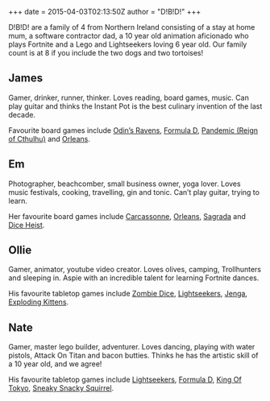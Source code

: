 +++
date = 2015-04-03T02:13:50Z
author = "D!B!D!"
+++

D!B!D! are a family of 4 from Northern Ireland consisting of a stay at home mum, a software contractor dad, a 10 year old animation aficionado who plays Fortnite and a Lego and Lightseekers loving 6 year old.  Our family count is at 8 if you include the two dogs and two tortoises!

## James

Gamer, drinker, runner, thinker.  Loves reading, board games, music.  Can play guitar and thinks the Instant Pot is the best culinary invention of the last decade.

Favourite board games include [Odin’s Ravens](https://boardgamegeek.com/boardgame/4396/odins-ravens), [Formula D](https://boardgamegeek.com/boardgame/37904/formula-d), [Pandemic (Reign of Cthulhu)](https://boardgamegeek.com/boardgame/192153/pandemic-reign-cthulhu) and [Orleans](https://boardgamegeek.com/boardgame/164928/orleans).


## Em

Photographer, beachcomber, small business owner, yoga lover.  Loves music festivals, cooking, travelling, gin and tonic.  Can’t play guitar, trying to learn.

Her favourite board games include [Carcassonne](https://boardgamegeek.com/boardgame/822/carcassonne), [Orleans](https://boardgamegeek.com/boardgame/164928/orleans), [Sagrada](https://boardgamegeek.com/boardgame/199561/sagrada) and [Dice Heist](https://boardgamegeek.com/boardgame/197455/dice-heist).


## Ollie

Gamer, animator, youtube video creator.  Loves olives, camping, Trollhunters and sleeping in.  Aspie with an incredible talent for learning Fortnite dances.

His favourite tabletop games include [Zombie Dice](https://boardgamegeek.com/boardgame/62871/zombie-dice), [Lightseekers](https://boardgamegeek.com/boardgame/210295/lightseekers), [Jenga](https://boardgamegeek.com/boardgame/2452/jenga), [Exploding Kittens](https://boardgamegeek.com/boardgame/172225/exploding-kittens).


## Nate

Gamer, master lego builder, adventurer.  Loves dancing, playing with water pistols, Attack On Titan and bacon butties.  Thinks he has the artistic skill of a 10 year old, and we agree!

His favourite tabletop games include [Lightseekers](https://boardgamegeek.com/boardgame/210295/lightseekers), [Formula D](https://boardgamegeek.com/boardgame/37904/formula-d), [King Of Tokyo](https://boardgamegeek.com/boardgame/70323/king-tokyo), [Sneaky Snacky Squirrel](https://boardgamegeek.com/boardgame/93688/sneaky-snacky-squirrel-game).
